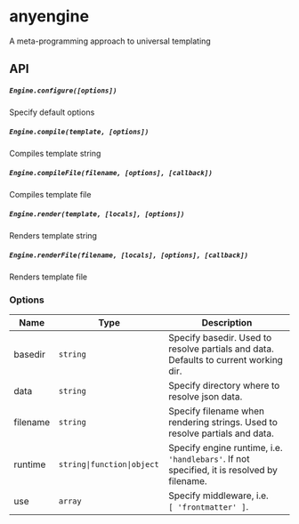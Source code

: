 # anyengine

A meta-programming approach to universal templating


## API

##### `Engine.configure([options])`

Specify default options

##### `Engine.compile(template, [options])`

Compiles template string

##### `Engine.compileFile(filename, [options], [callback])`

Compiles template file

##### `Engine.render(template, [locals], [options])`

Renders template string

##### `Engine.renderFile(filename, [locals], [options], [callback])`

Renders template file

### Options

| Name            | Type            | Description
|-----------------|-----------------|------------------------------------------------|
| basedir         | `string`          | Specify basedir. Used to resolve partials and data. Defaults to current working dir.
| data            | `string`          | Specify directory where to resolve json data.
| filename        | `string`          | Specify filename when rendering strings. Used to resolve partials and data.
| runtime         | <code>string&#124;function&#124;object </code>         | Specify engine runtime, i.e. `'handlebars'`. If not specified, it is resolved by filename.
| use             | `array`           | Specify middleware, i.e. `[ 'frontmatter' ]`.
